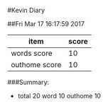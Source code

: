 #Kevin Diary

##Fri Mar 17 16:17:59 2017

| item | score |
| --- | --- |
| words score | 10 |
| outhome score | 10 |

###Summary:
* total 20 word 10 outhome 10
